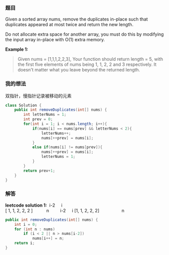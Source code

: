 ﻿### 题目
Given a sorted array nums, remove the duplicates in-place such that duplicates appeared at most twice and return the new length.

Do not allocate extra space for another array, you must do this by modifying the input array in-place with O(1) extra memory.

**Example 1:**
>Given nums = [1,1,1,2,2,3],
Your function should return length = 5, with the first five elements of nums being 1, 1, 2, 2 and 3 respectively.
It doesn't matter what you leave beyond the returned length.

### 我的想法
双指针，慢指针记录被移动的元素
```java
class Solution {
    public int removeDuplicates(int[] nums) {
        int letterNums = 1;
        int prev = 0;
        for(int i = 1; i < nums.length; i++){
            if(nums[i] == nums[prev] && letterNums < 2){
                letterNums++;
                nums[++prev] = nums[i];
            }
            else if(nums[i] != nums[prev]){
                nums[++prev] = nums[i];
                letterNums = 1;
            }
        }
        return prev+1;
    }
}
```
### 解答
**leetcode solution 1:**
 &nbsp;i-2 &nbsp;&nbsp;&nbsp; i   
[&nbsp;1, 1, 2, 2, 2&nbsp;]
&nbsp;&nbsp;&nbsp;&nbsp;&nbsp;&nbsp;&nbsp;&nbsp;&nbsp;&nbsp;n
&nbsp;&nbsp;&nbsp;&nbsp;&nbsp;&nbsp;&nbsp;&nbsp;i-2 &nbsp;&nbsp;&nbsp; i 
[1, 1, 2, 2, 2]
&nbsp;&nbsp;&nbsp;&nbsp;&nbsp;&nbsp;&nbsp;&nbsp;&nbsp;&nbsp;&nbsp;&nbsp;&nbsp;&nbsp;&nbsp;&nbsp;&nbsp;n
```java
public int removeDuplicates(int[] nums) {
    int i = 0;
    for (int n : nums)
        if (i < 2 || n > nums[i-2])
            nums[i++] = n;
    return i;
}
```
